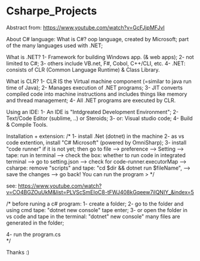 # Csharpe_Projects

Abstract from: https://www.youtube.com/watch?v=GcFJjpMFJvI

About C# language:
What is C#?
oop language, created by Microsoft;
part of the many languages used with .NET;

What is .NET?
1- Framework for building Windows app. (& web apps);
2- not limited to C#;
3- others include VB.net, F#, Cobol, C++/CLI, etc.
4- .NET: consists of CLR (Common Language Runtime) & Class Library.

What is CLR?
1- CLR IS the Virtual machine component 
(=similar to java run time of Java);
2- Manages execution of .NET programs;
3- JIT converts compiled code into machine instructions
and includes things like memory and thread management;
4- All .NET programs are executed by CLR. 

Using an IDE:
1- An IDE is "Intdgreated Development Environment";
2- Text/Code Editor (sublime, ..) or Steroids;
3- or: Visual studio code;
4- Build & Compile Tools.


Installation + extension:
/*
1- install .Net (dotnet) in the machine
2- as vs code extention, install "C# Microsoft" (powered by OmniSharp);
3- install "code runner" if it is not yet; 
then go to file --> preference --> Setting --> tape: run in terminal -->
check the box: whether to run code in integrated terminal
--> go to setting.json --> check for code-runner.executorMap -->
csharpe: remove "scripts" and tape: "cd $dir && dotnet run $fileName",
--> save the changes --> go back!
You can run the program >
*/

see: https://www.youtube.com/watch?v=CO4BGZOuUkM&list=PLVScSmEIoC8-tFWJ408kGqeew7ilQNIY_&index=5


/*
before runing a c# program:
1- create a folder;
2- go to the folder and using cmd tape:
   "dotnet new console"
    tape enter;
3- or open the folder in vs code and tape in the terminal:
   "dotnet" new console"
   many files are generated in the folder;

4- run the program.cs   
*/

Thanks :)
